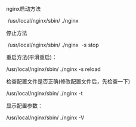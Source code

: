 nginx启动方法

 /usr/local/nginx/sbin/ ./nginx

停止方法

 /usr/local/nginx/sbin/ ./nginx  -s stop

重启方法(平滑重启)：

/usr/local/nginx/sbin/ ./nginx -s reload

检查配置文件是否正确(修改配置文件后，先检查一下)

/usr/local/nginx/sbin/ ./nginx -t

显示配置参数：

/usr/local/nginx/sbin/ ./nginx -V
